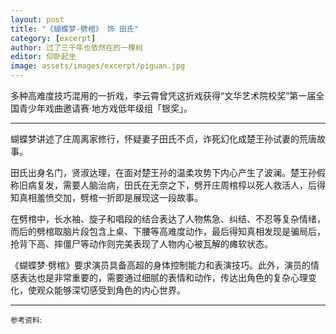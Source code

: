 ```yaml
---
layout: post
title: "《蝴蝶梦·劈棺》 饰 田氏"
category: [excerpt]
author: 过了三千年也依然在的一棵树
editor: 仰卧起坐
image: assets/images/excerpt/piguan.jpg
---
```


多种高难度技巧混用的一折戏，李云霄曾凭这折戏获得“文华艺术院校奖”第一届全国青少年戏曲邀请赛·地方戏低年级组「银奖」。

---

蝴蝶梦讲述了庄周离家修行，怀疑妻子田氏不贞，诈死幻化成‌楚王孙试妻的荒唐故事。

田氏出身名门，贤淑达理，在面对楚王孙的温柔攻势下内心产生了波澜。楚王孙假称旧病复发，需要人脑治病，田氏在无奈之下，劈开庄周棺椁以死人救活人，后得知真相羞愤交加，劈棺一折即是展现这一段故事。

在劈棺中，长水袖、旋子和唱段的结合表达了人物焦急、纠结、不忍等复杂情绪，而后的劈棺取脑片段包含上桌、下腰等高难度动作，最后得知真相发现是骗局后，抢背下高、摔僵尸等动作则完美表现了人物内心被瓦解的瘫软状态。

《蝴蝶梦·劈棺》要求演员具备高超的身体控制能力和表演技巧。此外，演员的情感表达也是非常重要的，需要通过细腻的表情和动作，传达出角色的复杂心理变化，使观众能够深切感受到角色的内心世界‌。

---
<p>
<small>
参考资料: <br />
</small>
</p>
